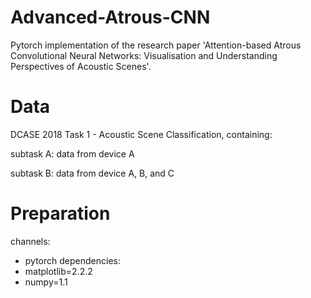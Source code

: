 # Advanced-Atrous-CNN

Pytorch implementation of the research paper 'Attention-based Atrous Convolutional Neural Networks: Visualisation and Understanding Perspectives of Acoustic Scenes'.

# Data

DCASE 2018 Task 1 - Acoustic Scene Classification, containing:

subtask A: data from device A

subtask B: data from device A, B, and C

# Preparation

channels:
  - pytorch
dependencies:
  - matplotlib=2.2.2
  - numpy=1.1